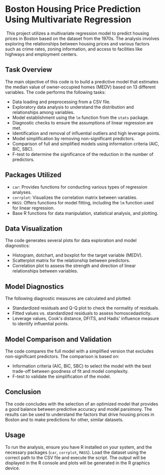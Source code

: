 # Boston Housing Price Prediction Using Multivariate Regression
﻿
This project utilizes a multivariate regression model to predict housing prices in Boston based on the dataset from the 1970s. The analysis involves exploring the relationships between housing prices and various factors such as crime rates, zoning information, and access to facilities like highways and employment centers.
﻿
## Task Overview
The main objective of this code is to build a predictive model that estimates the median value of owner-occupied homes (MEDV) based on 13 different variables. The code performs the following tasks:
- Data loading and preprocessing from a CSV file.
- Exploratory data analysis to understand the distribution and relationships among variables.
- Model establishment using the `lm` function from the `stats` package.
- Diagnostic checks to ensure the assumptions of linear regression are met.
- Identification and removal of influential outliers and high leverage points.
- Model simplification by removing non-significant predictors.
- Comparison of full and simplified models using information criteria (AIC, BIC, SBC).
- F-test to determine the significance of the reduction in the number of predictors.
﻿
## Packages Utilized
- `car`: Provides functions for conducting various types of regression analyses.
- `corrplot`: Visualizes the correlation matrix between variables.
- `MASS`: Offers functions for model fitting, including the `lm` function used for linear regression.
- Base R functions for data manipulation, statistical analysis, and plotting.
﻿
## Data Visualization
The code generates several plots for data exploration and model diagnostics:
- Histogram, dotchart, and boxplot for the target variable (MEDV).
- Scatterplot matrix for the relationship between predictors.
- Correlation plot to assess the strength and direction of linear relationships between variables.
﻿
## Model Diagnostics
The following diagnostic measures are calculated and plotted:
- Standardized residuals and Q-Q plot to check the normality of residuals.
- Fitted values vs. standardized residuals to assess homoscedasticity.
- Leverage values, Cook's distance, DFITS, and Hadis' influence measure to identify influential points.
﻿
## Model Comparison and Validation
The code compares the full model with a simplified version that excludes non-significant predictors. The comparison is based on:
- Information criteria (AIC, BIC, SBC) to select the model with the best trade-off between goodness of fit and model complexity.
- F-test to validate the simplification of the model.
﻿
## Conclusion
The code concludes with the selection of an optimized model that provides a good balance between predictive accuracy and model parsimony. The results can be used to understand the factors that drive housing prices in Boston and to make predictions for other, similar datasets.
﻿
## Usage
To run the analysis, ensure you have R installed on your system, and the necessary packages (`car`, `corrplot`, `MASS`). Load the dataset using the correct path to the CSV file and execute the script. The output will be displayed in the R console and plots will be generated in the R graphics device.
